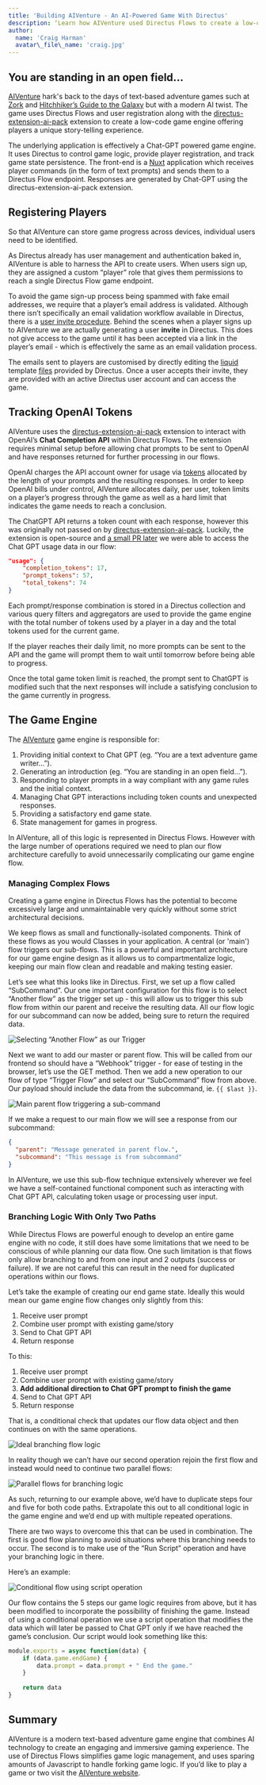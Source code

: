 ```yaml
---
title: 'Building AIVenture - An AI-Powered Game With Directus'
description: ‘Learn how AIVenture used Directus Flows to create a low-code, AI based, text-adventure game engine in the style of the classic Zork games.’
author:
  name: 'Craig Harman'
  avatar\_file\_name: 'craig.jpg'
---
```


## You are standing in an open field…

[AIVenture][1] hark's back to the days of text-based adventure games such at [Zork][2] and [Hitchhiker’s Guide to the Galaxy][3] but with a modern AI twist. The game uses Directus Flows and user registration along with the [directus-extension-ai-pack][4] extension to create a low-code game engine offering players a unique story-telling experience.

The underlying application is effectively a Chat-GPT powered game engine. It uses Directus to control game logic, provide player registration, and track game state persistence. The front-end is a [Nuxt][5] application which receives player commands (in the form of text prompts) and sends them to a Directus Flow endpoint. Responses are generated by Chat-GPT using the directus-extension-ai-pack extension.

## Registering Players
So that AIVenture can store game progress across devices, individual users need to be identified. 

As Directus already has user management and authentication baked in, AIVenture is able to harness the API to create users. When users sign up, they are assigned a custom “player” role that gives them permissions to reach a single Directus Flow game endpoint.

To avoid the game sign-up process being spammed with fake email addresses, we require that a player’s email address is validated. Although there isn’t specifically an email validation workflow available in Directus, there is a [user invite procedure][7]. Behind the scenes when a player signs up to AIVenture we are actually generating a user **invite** in Directus. This does not give access to the game until it has been accepted via a link in the player’s email - which is effectively the same as an email validation process.

The emails sent to players are customised by directly editing the [liquid][8] template [files][9] provided by Directus. Once a user accepts their invite, they are provided with an active Directus user account and can access the game.

## Tracking OpenAI Tokens
AIVenture uses the [directus-extension-ai-pack][10] extension to interact with OpenAI’s **Chat Completion API** within Directus Flows. The extension requires minimal setup before allowing chat prompts to be sent to OpenAI and have responses returned for further processing in our flows.

OpenAI charges the API account owner for usage via [tokens][11] allocated by the length of your prompts and the resulting responses. In order to keep OpenAI bills under control, AIVenture allocates daily, per user, token limits on a player’s progress through the game as well as a hard limit that indicates the game needs to reach a conclusion.

The ChatGPT API returns a token count with each response, however this was originally not passed on by [directus-extension-ai-pack][12]. Luckily, the extension is open-source and [a small PR later][13] we were able to access the Chat GPT usage data in our flow:

```json
"usage": {
    "completion_tokens": 17,
    "prompt_tokens": 57,
    "total_tokens": 74
} 
```

Each prompt/response combination is stored in a Directus collection and various query filters and aggregators are used to provide the game engine with the total number of tokens used by a player in a day and the total tokens used for the current game.

If the player reaches their daily limit, no more prompts can be sent to the API and the game will prompt them to wait until tomorrow before being able to progress.

Once the total game token limit is reached, the prompt sent to ChatGPT is modified such that the next responses will include a satisfying conclusion to the game currently in progress.

## The Game Engine
The [AIVenture][14] game engine is responsible for:

1. Providing initial context to Chat GPT (eg. “You are a text adventure game writer…”).
2. Generating an introduction (eg. “You are standing in an open field…”).
3. Responding to player prompts in a way compliant with any game rules and the initial context.
4. Managing Chat GPT interactions including token counts and unexpected responses.
5. Providing a satisfactory end game state.
6. State management for games in progress.

In AIVenture, all of this logic is represented in Directus Flows. However with the large number of operations required we need to plan our flow architecture carefully to avoid unnecessarily complicating our game engine flow.

### Managing Complex Flows

Creating a game engine in Directus Flows has the potential to become excessively large and unmaintainable very quickly without some strict architectural decisions. 

We keep flows as small and functionally-isolated components. Think of these flows as you would Classes in your application. A central (or 'main') flow triggers our sub-flows. This is a powerful and important architecture for our game engine design as it allows us to compartmentalize logic, keeping our main flow clean and readable and making testing easier. 

Let’s see what this looks like in Directus. First, we set up a flow called “SubCommand”. Our one important configuration for this flow is to select “Another flow” as the trigger set up - this will allow us to trigger this sub flow from within our parent and receive the resulting data. All our flow logic for our subcommand can now be added, being sure to return the required data.

![Selecting “Another Flow” as our Trigger][image-1]

Next we want to add our master or parent flow. This will be called from our frontend so should have a “Webhook” trigger - for ease of testing in the browser, let’s use the GET method. Then we add a new operation to our flow of type “Trigger Flow” and select our “SubCommand” flow from above. Our payload should include the data from the subcommand, ie. `{{ $last }}`.

![Main parent flow triggering a sub-command][image-2]

If we make a request to our main flow we will see a response from our subcommand:

```json
{
  "parent": "Message generated in parent flow.",
  "subcommand": "This message is from subcommand"
}
```

In AIVenture, we use this sub-flow technique extensively wherever we feel we have a self-contained functional component such as interacting with Chat GPT API, calculating token usage or processing user input.

### Branching Logic With Only Two Paths

While Directus Flows are powerful enough to develop an entire game engine with no code, it still does have some limitations that we need to be conscious of while planning our data flow. One such limitation is that flows only allow branching to and from one input and 2 outputs (success or failure). If we are not careful this can result in the need for duplicated operations within our flows.

Let’s take the example of creating our end game state. Ideally this would mean our game engine flow changes only slightly from this:

1. Receive user prompt
2. Combine user prompt with existing game/story
3. Send to Chat GPT API
4. Return response

To this:

1. Receive user prompt
2. Combine user prompt with existing game/story
3. **Add additional direction to Chat GPT prompt to finish the game**
4. Send to Chat GPT API
5. Return response

That is, a conditional check that updates our flow data object and then continues on with the same operations.

![Ideal branching flow logic][image-3]

In reality though we can’t have our second operation rejoin the first flow and instead would need to continue two parallel flows:

![Parallel flows for branching logic][image-4]

As such, returning to our example above, we’d have to duplicate steps four and five for both code paths. Extrapolate this out to all conditional logic in the game engine and we’d end up with multiple repeated operations.

There are two ways to overcome this that can be used in combination. The first is good flow planning to avoid situations where this branching needs to occur. The second is to make use of the “Run Script” operation and have your branching logic in there. 

Here’s an example:

![Conditional flow using script operation][image-5]

Our flow contains the 5 steps our game logic requires from above, but it has been modified to incorporate the possibility of finishing the game. Instead of using a conditional operation we use a script operation that modifies the data which will later be passed to Chat GPT only if we have reached the game’s conclusion. Our script would look something like this:

```ts
module.exports = async function(data) {
	if (data.game.endGame) {
		data.prompt = data.prompt + " End the game."
	}
	
	return data
}
```


## Summary

AIVenture is a modern text-based adventure game engine that combines AI technology to create an engaging and immersive gaming experience. The use of Directus Flows simplifies game logic management, and uses sparing amounts of Javascript to handle forking game logic. If you’d like to play a game or two visit the [AIVenture website][15].

[1]:	https://aiventure.craigharman.com
[2]:	https://en.wikipedia.org/wiki/Zork "Zork"
[3]:	https://en.wikipedia.org/wiki/The_Hitchhiker%27s_Guide_to_the_Galaxy_(video_game) "Hitchhiker's Guide to the Glaxy"
[4]:	https://github.com/br41nslug/directus-extension-ai-pack
[5]:	https://nuxt.com/
[6]:	https://github.com/br41nslug/directus-extension-ai-pack
[7]:	https://docs.directus.io/reference/system/users.html#invite-a-new-user "User invite procedure"
[8]:	https://shopify.github.io/liquid/
[9]:	https://github.com/directus/directus/tree/main/api/src/services/mail/templates
[10]:	https://github.com/br41nslug/directus-extension-ai-pack
[11]:	https://platform.openai.com/docs/guides/gpt/managing-tokens
[12]:	https://github.com/br41nslug/directus-extension-ai-pack
[13]:	https://github.com/br41nslug/directus-extension-ai-pack/pull/7 "Return Chat GPT usage data"
[14]:	https://aiventure.craigharman.com
[15]:	https://aiventure.craigharman.com "AIVenture"

[image-1]:	./sub-command.png
[image-2]:	./main-comannd-flow.png
[image-3]:	./ideal-flow-logic.png
[image-4]:	./actual-flow-logic.png
[image-5]:	./conditional-flow-with-script.png
